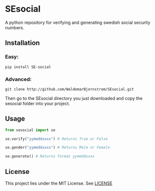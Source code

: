 # SEsocial

A python repository for verifying and generating swedish social security numbers.

## Installation

### Easy:

`pip install SE-social`

### Advanced:

`git clone http://github.com/WaldemarBjornstrom/SEsocial.git`

Then go to the SEsocial directory you just downloaded and copy the sesocial folder into your project.

## Usage

```python
from sesocial import se

se.verify("yymmddxxxx") # Returns True or False

se.gender("yymmddxxxx") # Returns Male or Female

se.generate() # Returns format yymmddxxxx
```

## License

This project lies under the MIT License. See [LICENSE](LICENSE "LICENSE")
